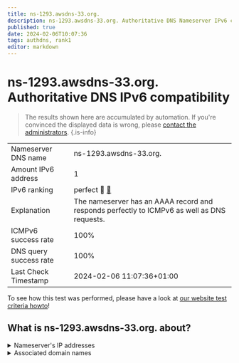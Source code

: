 ```yaml
---
title: ns-1293.awsdns-33.org.
description: ns-1293.awsdns-33.org. Authoritative DNS Nameserver IPv6 compatibility
published: true
date: 2024-02-06T10:07:36
tags: authdns, rank1
editor: markdown
---
```


# ns-1293.awsdns-33.org. Authoritative DNS IPv6 compatibility

> The results shown here are accumulated by automation. If you're convinced the displayed data is wrong, please [contact the administrators](/howto/chat). 
{.is-info}




|   |   |
| - | - |
| Nameserver DNS name | ns-1293.awsdns-33.org.
| Amount IPv6 address | 1
| IPv6 ranking | perfect :1st_place_medal: [🔗](/howto/ranking) |
| Explanation | The nameserver has an AAAA record and responds perfectly to ICMPv6 as well as DNS requests. |
| ICMPv6 success rate | 100%|
| DNS query success rate | 100% |
| Last Check Timestamp | 2024-02-06 11:07:36+01:00 |

To see how this test was performed, please have a look at [our website test criteria howto](/howto/testcriteria/authdns)!


## What is ns-1293.awsdns-33.org. about?




<details>
<summary>Nameserver's IP addresses</summary>

2600:9000:5305:d00::1

</details>



<details>
<summary>Associated domain names</summary>

fauna.com

</details>
